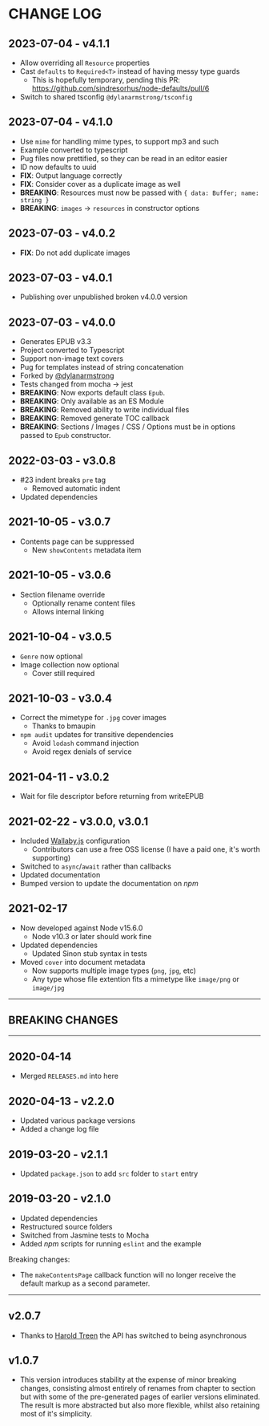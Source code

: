 # CHANGE LOG
## 2023-07-04 - v4.1.1
- Allow overriding all `Resource` properties
- Cast `defaults` to `Required<T>` instead of having messy type guards
  - This is hopefully temporary, pending this PR: https://github.com/sindresorhus/node-defaults/pull/6
- Switch to shared tsconfig `@dylanarmstrong/tsconfig`

## 2023-07-04 - v4.1.0
- Use `mime` for handling mime types, to support mp3 and such
- Example converted to typescript
- Pug files now prettified, so they can be read in an editor easier
- ID now defaults to uuid
- **FIX**: Output language correctly
- **FIX**: Consider cover as a duplicate image as well
- **BREAKING**: Resources must now be passed with `{ data: Buffer; name: string }`
- **BREAKING**: `images` -> `resources` in constructor options

## 2023-07-03 - v4.0.2
- **FIX**: Do not add duplicate images

## 2023-07-03 - v4.0.1
- Publishing over unpublished broken v4.0.0 version

## 2023-07-03 - v4.0.0
- Generates EPUB v3.3
- Project converted to Typescript
- Support non-image text covers
- Pug for templates instead of string concatenation
- Forked by [@dylanarmstrong](https://github.com/dylanarmstrong)
- Tests changed from mocha -> jest
- **BREAKING**: Now exports default class `Epub`.
- **BREAKING**: Only available as an ES Module
- **BREAKING**: Removed ability to write individual files
- **BREAKING**: Removed generate TOC callback
- **BREAKING**: Sections / Images / CSS / Options must be in options passed to `Epub` constructor.

## 2022-03-03 - v3.0.8

- #23 indent breaks `pre` tag
  - Removed automatic indent
- Updated dependencies

## 2021-10-05 - v3.0.7

- Contents page can be suppressed
  - New `showContents` metadata item

## 2021-10-05 - v3.0.6

- Section filename override
  - Optionally rename content files
  - Allows internal linking

## 2021-10-04 - v3.0.5

- `Genre` now optional
- Image collection now optional
  - Cover still required

## 2021-10-03 - v3.0.4

- Correct the mimetype for `.jpg` cover images
  - Thanks to bmaupin
- `npm audit` updates for transitive dependencies
  - Avoid `lodash` command injection
  - Avoid regex denials of service

## 2021-04-11 - v3.0.2

- Wait for file descriptor before returning from writeEPUB

## 2021-02-22 - v3.0.0, v3.0.1

- Included [Wallaby.js](https://wallabyjs.com/) configuration
  - Contributors can use a free OSS license (I have a paid one, it's worth supporting)
- Switched to `async`/`await` rather than callbacks
- Updated documentation
- Bumped version to update the documentation on *npm*

## 2021-02-17

- Now developed against Node v15.6.0
  - Node v10.3 or later should work fine
- Updated dependencies
  - Updated Sinon stub syntax in tests
- Moved `cover` into document metadata
  - Now supports multiple image types (`png`, `jpg`, etc)
  - Any type whose file extention fits a mimetype like `image/png` or `image/jpg`

---

## BREAKING CHANGES

---

## 2020-04-14

- Merged `RELEASES.md` into here

## 2020-04-13 - v2.2.0

- Updated various package versions
- Added a change log file

## 2019-03-20 - v2.1.1

- Updated `package.json` to add `src` folder to `start` entry

## 2019-03-20 - v2.1.0

- Updated dependencies
- Restructured source folders
- Switched from Jasmine tests to Mocha
- Added *npm* scripts for running `eslint` and the example

Breaking changes:

- The `makeContentsPage` callback function will no longer receive the default markup as a second parameter.

---

## v2.0.7

- Thanks to [Harold Treen](https://github.com/haroldtreen) the API has switched to being asynchronous

## v1.0.7

- This version introduces stability at the expense of minor breaking changes, consisting almost entirely of renames from chapter to section but with some of the pre-generated pages of earlier versions eliminated. The result is more abstracted but also more flexible, whilst also retaining most of it's simplicity.
